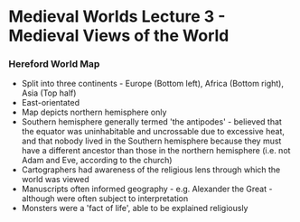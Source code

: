 # Medieval Worlds Lecture 3 - Medieval Views of the World


### Hereford World Map

- Split into three continents - Europe (Bottom left), Africa (Bottom right), Asia (Top half)
- East-orientated
- Map depicts northern hemisphere only
- Southern hemisphere generally termed 'the antipodes' - believed that the equator was uninhabitable and uncrossable due to excessive heat, and that nobody lived in the Southern hemisphere because they must have a different ancestor than those in the northern hemisphere (i.e. not Adam and Eve, according to the church)
- Cartographers had awareness of the religious lens through which the world was viewed
- Manuscripts often informed geography - e.g. Alexander the Great - although were often subject to interpretation
- Monsters were a 'fact of life', able to be explained religiously



